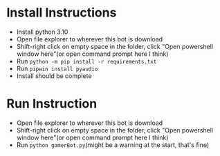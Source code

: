 # Install Instructions
 - Install python 3.10
 - Open file explorer to wherever this bot is download
 - Shift-right click on empty space in the folder, click "Open powershell window here"(or open command prompt here I think)
 - Run ```python -m pip install -r requirements.txt```
 - Run ```pipwin install pyaudio```
 - Install should be complete

# Run Instruction
 - Open file explorer to wherever this bot is download
 - Shift-right click on empty space in the folder, click "Open powershell window here"(or open command prompt here I think)
 - Run ```python gamerBot.py```(might be a warning at the start, that's fine)